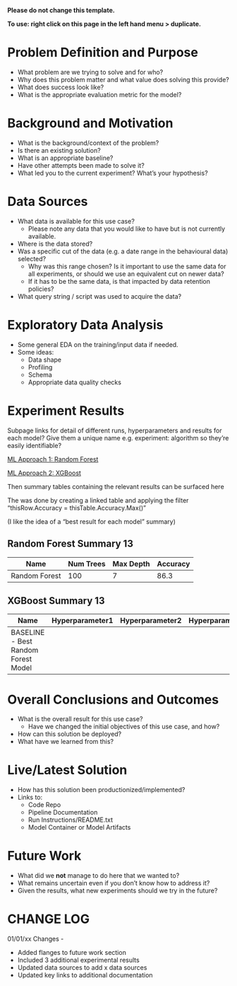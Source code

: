 **Please do not change this template.**

**To use: right click on this page in the left hand menu > duplicate.**

# Problem Definition and Purpose

- What problem are we trying to solve and for who?
- Why does this problem matter and what value does solving this provide?
- What does success look like? 
- What is the appropriate evaluation metric for the model?

# Background and Motivation

- What is the background/context of the problem?
- Is there an existing solution?
- What is an appropriate baseline?
- Have other attempts been made to solve it?
- What led you to the current experiment? What’s your hypothesis?

# Data Sources

- What data is available for this use case?
  - Please note any data that you would like to have but is not currently available. 
- Where is the data stored?
- Was a specific cut of the data (e.g. a date range in the behavioural data) selected?
  - Why was this range chosen? Is it important to use the same data for all experiments, or should we use an equivalent cut on newer data?
  - If it has to be the same data, is that impacted by data retention policies?
- What query string / script was used to acquire the data?

# Exploratory Data Analysis

- Some general EDA on the training/input data if needed. 
- Some ideas:
  - Data shape
  - Profiling
  - Schema
  - Appropriate data quality checks

# Experiment Results

Subpage links for detail of different runs, hyperparameters and results for each model? Give them a unique name e.g. experiment: algorithm so they’re easily identifiable?

[ML Approach 1: Random Forest](https://coda.io/d/_dK5h4iVEEUo/_suiS6) 

[ML Approach 2: XGBoost](https://coda.io/d/_dK5h4iVEEUo/_suDu_) 

Then summary tables containing the relevant results can be surfaced here

The was done by creating a linked table and applying the filter “thisRow.Accuracy = thisTable.Accuracy.Max()”

(I like the idea of a “best result for each model” summary)

## Random Forest Summary 13
| Name | Num Trees | Max Depth | Accuracy |
| --- | --- | --- | --- |
| Random Forest | 100 | 7 | 86.3 |


## XGBoost Summary 13
| Name | Hyperparameter1 | Hyperparameter2 | Hyperparameter3 | Accuracy |
| --- | --- | --- | --- | --- |
| BASELINE - Best Random Forest Model |  |  |  | 86.3 |


# Overall Conclusions and Outcomes

- What is the overall result for this use case?
  - Have we changed the initial objectives of this use case, and how?
- How can this solution be deployed?
- What have we learned from this?

# Live/Latest Solution 

- How has this solution been productionized/implemented?
- Links to:
  - Code Repo
  - Pipeline Documentation
  - Run Instructions/README.txt
  - Model Container or Model Artifacts

# Future Work 

- What did we **not** manage to do here that we wanted to?
- What remains uncertain even if you don’t know how to address it?
- Given the results, what new experiments should we try in the future?

# CHANGE LOG

01/01/xx Changes - 

- Added flanges to future work section
- Included 3 additional experimental results
- Updated data sources to add x data sources
- Updated key links to additional documentation